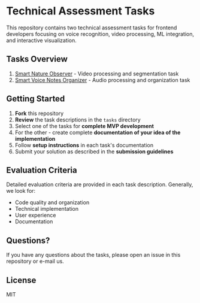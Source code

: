# Technical Assessment Tasks

This repository contains two technical assessment tasks for frontend developers focusing on voice recognition, video processing, ML integration, and interactive visualization.

## Tasks Overview

1. [Smart Nature Observer](./tasks/task-1.md) - Video processing and segmentation task
2. [Smart Voice Notes Organizer](./tasks/task-2.md) - Audio processing and organization task

## Getting Started

1. **Fork** this repository
2. **Review** the task descriptions in the `tasks` directory
3. Select one of the tasks for **complete MVP development**
4. For the other - create complete **documentation of your idea of the implementation**
6. Follow **setup instructions** in each task's documentation
7. Submit your solution as described in the **submission guidelines**

## Evaluation Criteria

Detailed evaluation criteria are provided in each task description. Generally, we look for:

- Code quality and organization
- Technical implementation
- User experience
- Documentation

## Questions?

If you have any questions about the tasks, please open an issue in this repository or e-mail us.

## License

MIT
